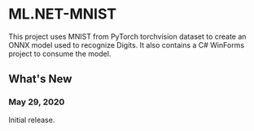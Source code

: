 # ML.NET-MNIST
This project uses MNIST from PyTorch torchvision dataset to create an ONNX model used to recognize Digits. It also contains a C# WinForms project to consume the model.

## What's New
### May 29, 2020
Initial release.
